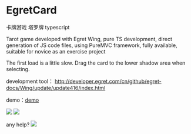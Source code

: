 # EgretCard
卡牌游戏 塔罗牌 typescript

Tarot game developed with Egret Wing, pure TS development, direct generation of JS code files, using PureMVC framework, fully available, suitable for novice as an exercise project



The first load is a little slow. Drag the card to the lower shadow area when selecting.



development tool： http://developer.egret.com/cn/github/egret-docs/Wing/update/update416/index.html

demo：<a href="http://game.linyueshan.com/egret/cards/index.html">demo<a>

![](https://github.com/strife013/EgretCard/blob/master/CardEUI3/resource/assets/s3.png)
![](https://github.com/strife013/EgretCard/blob/master/CardEUI3/egretmain.png)

any help?
![](https://github.com/strife013/EgretCard/blob/master/CardEUI3/resource/assets/wxzs.png)
